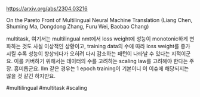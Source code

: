 https://arxiv.org/abs/2304.03216

On the Pareto Front of Multilingual Neural Machine Translation (Liang Chen, Shuming Ma, Dongdong Zhang, Furu Wei, Baobao Chang)

multitask, 여기서는 multilingual nmt에서 loss weight에 성능이 monotonic하게 변화하는 것도 사실 이상적인 상황이고, training data의 수에 따라 loss weight를 증가시킬 수록 성능이 향상되다가 오히려 다시 감소하는 패턴이 나타날 수 있다는 지적이군요. 이를 커버하기 위해서는 데이터의 수를 고려하는 scaling law를 고려해야 한다는 주장. 흥미롭군요. llm 같은 경우는 1 epoch training이 기본이니 이 이슈에 해당되지는 않을 것 같긴 하지만요.

#multilingual #multitask #scaling 